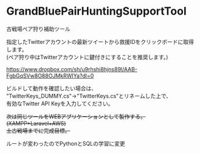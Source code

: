 # GrandBluePairHuntingSupportTool

古戦場ペア狩り補助ツール

指定したTwitterアカウントの最新ツイートから救援IDをクリックボードに取得します。  
(ペア狩り中はTwitterアカウントに鍵付きにすることを推奨します。)  

https://www.dropbox.com/sh/u9rhshi8hjns89l/AAB-FgbGqSVw8O88OJMkRWIYa?dl=0

ビルドして動作を確認したい場合は、  
"TwitterKeys_DUMMY.cs"→"TwitterKeys.cs"とリネームした上で、  
有効なTwitter API Keyを入力してください。

~~次は同じツールをWEBアプリケーションとして製作する。(XAMPP+Laravel+AWS)  
土古戦場までに完成目標。~~

ルートが変わったのでPythonとSQLの学習に変更
